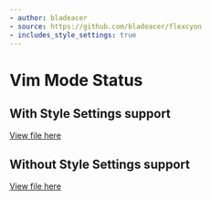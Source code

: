 ```yaml
---
- author: bladeacer
- source: https://github.com/bladeacer/flexcyon
- includes_style_settings: true
---
```

# Vim Mode Status

## With Style Settings support
[View file here](./accessibility-w-style-settings.css)

## Without Style Settings support
[View file here](./accessibility.css)

